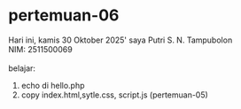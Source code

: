 # pertemuan-06

Hari ini, kamis 30 Oktober 2025'
saya Putri S. N. Tampubolon<br>
NIM: 2511500069<br>
<br>
belajar:
<ol>
  <li>echo di hello.php</li>
  <li>copy index.html,sytle.css, script.js (pertemuan-05)</li>
</ol>
